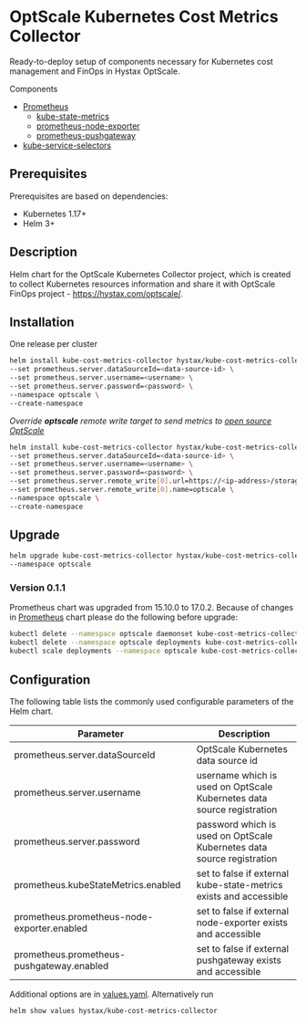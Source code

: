 OptScale Kubernetes Cost Metrics Collector
====
Ready-to-deploy setup of components necessary for Kubernetes cost management and FinOps in Hystax OptScale.

Components
- [Prometheus](https://github.com/prometheus-community/helm-charts/tree/main/charts/prometheus)
  - [kube-state-metrics](https://github.com/prometheus-community/helm-charts/tree/main/charts/kube-state-metrics)
  - [prometheus-node-exporter](https://github.com/prometheus-community/helm-charts/tree/main/charts/prometheus-node-exporter)
  - [prometheus-pushgateway](https://github.com/walker-tom/helm-charts/tree/main/charts/prometheus-pushgateway)
- [kube-service-selectors](https://github.com/hystax/helm-charts/tree/main/charts/kube-service-selectors)

## Prerequisites
Prerequisites are based on dependencies:
- Kubernetes 1.17+
- Helm 3+

## Description
Helm chart for the OptScale Kubernetes Collector project, which is created to collect Kubernetes resources information and share it with OptScale FinOps project - https://hystax.com/optscale/.

## Installation
One release per cluster
```bash
helm install kube-cost-metrics-collector hystax/kube-cost-metrics-collector \
--set prometheus.server.dataSourceId=<data-source-id> \
--set prometheus.server.username=<username> \
--set prometheus.server.password=<password> \
--namespace optscale \
--create-namespace
```

*Override **optscale** remote write target to send metrics to [open source OptScale](https://github.com/hystax/optscale)*
```bash
helm install kube-cost-metrics-collector hystax/kube-cost-metrics-collector \
--set prometheus.server.dataSourceId=<data-source-id> \
--set prometheus.server.username=<username> \
--set prometheus.server.password=<password> \
--set prometheus.server.remote_write[0].url=https://<ip-address>/storage/api/v2/write \
--set prometheus.server.remote_write[0].name=optscale \
--namespace optscale \
--create-namespace
```

## Upgrade
```bash
helm upgrade kube-cost-metrics-collector hystax/kube-cost-metrics-collector \
--namespace optscale
```

### Version 0.1.1
Prometheus chart was upgraded from 15.10.0 to 17.0.2.
Because of changes in [Prometheus](https://github.com/prometheus-community/helm-charts/tree/prometheus-17.0.2/charts/prometheus#upgrading-chart) chart please do the following before upgrade:
```bash
kubectl delete --namespace optscale daemonset kube-cost-metrics-collector-prometheus-node-exporter
kubectl delete --namespace optscale deployments kube-cost-metrics-collector-prometheus-pushgateway
kubectl scale deployments --namespace optscale kube-cost-metrics-collector-prometheus-server --replicas=0
```

## Configuration
The following table lists the commonly used configurable parameters of the Helm chart.

Parameter | Description
--------- | ------------------------------------------------
prometheus.server.dataSourceId | OptScale Kubernetes data source id
prometheus.server.username | username which is used on OptScale Kubernetes data source registration
prometheus.server.password | password which is used on OptScale Kubernetes data source registration
prometheus.kubeStateMetrics.enabled | set to false if external kube-state-metrics exists and accessible
prometheus.prometheus-node-exporter.enabled | set to false if external node-exporter exists and accessible
prometheus.prometheus-pushgateway.enabled | set to false if external pushgateway exists and accessible

Additional options are in [values.yaml](values.yaml). Alternatively run
```bash
helm show values hystax/kube-cost-metrics-collector
```
